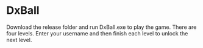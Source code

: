 # DxBall
Download the release folder and run DxBall.exe to play the game.
There are four levels. Enter your username and then finish each level to unlock the next level.

